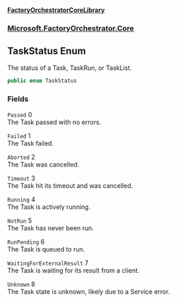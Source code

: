 #### [FactoryOrchestratorCoreLibrary](./FactoryOrchestratorCoreLibrary.md 'FactoryOrchestratorCoreLibrary')
### [Microsoft.FactoryOrchestrator.Core](./Microsoft-FactoryOrchestrator-Core.md 'Microsoft.FactoryOrchestrator.Core')
## TaskStatus Enum
The status of a Task, TaskRun, or TaskList.  
```csharp
public enum TaskStatus
```
### Fields
<a name='Microsoft-FactoryOrchestrator-Core-TaskStatus-Passed'></a>
`Passed` 0  
The Task passed with no errors.  
  
<a name='Microsoft-FactoryOrchestrator-Core-TaskStatus-Failed'></a>
`Failed` 1  
The Task failed.  
  
<a name='Microsoft-FactoryOrchestrator-Core-TaskStatus-Aborted'></a>
`Aborted` 2  
The Task was cancelled.  
  
<a name='Microsoft-FactoryOrchestrator-Core-TaskStatus-Timeout'></a>
`Timeout` 3  
The Task hit its timeout and was cancelled.  
  
<a name='Microsoft-FactoryOrchestrator-Core-TaskStatus-Running'></a>
`Running` 4  
The Task is actively running.  
  
<a name='Microsoft-FactoryOrchestrator-Core-TaskStatus-NotRun'></a>
`NotRun` 5  
The Task has never been run.  
  
<a name='Microsoft-FactoryOrchestrator-Core-TaskStatus-RunPending'></a>
`RunPending` 6  
The Task is queued to run.  
  
<a name='Microsoft-FactoryOrchestrator-Core-TaskStatus-WaitingForExternalResult'></a>
`WaitingForExternalResult` 7  
The Task is waiting for its result from a client.  
  
<a name='Microsoft-FactoryOrchestrator-Core-TaskStatus-Unknown'></a>
`Unknown` 8  
The Task state is unknown, likely due to a Service error.  
  
